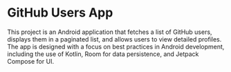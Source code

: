 # GitHub Users App

This project is an Android application that fetches a list of GitHub users, displays them in a paginated list, and allows users to view detailed profiles. The app is designed with a focus on best practices in Android development, including the use of Kotlin, Room for data persistence, and Jetpack Compose for UI.
